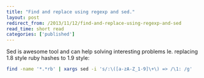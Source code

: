 ```yaml
---
title: "Find and replace using regexp and sed."
layout: post
redirect_from: /2013/11/12/find-and-replace-using-regexp-and-sed
read_time: short read
categories: ['published']
---
```


Sed is awesome tool and can help solving interesting problems
Ie. replacing 1.8 style ruby hashes to 1.9 style:

```bash
find -name '*.*rb' | xargs sed -i 's/:\([a-zA-Z_1-9]\+\) => /\1: /g'
```
